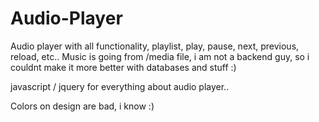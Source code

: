 # Audio-Player

Audio player with all functionality, playlist, play, pause, next, previous, reload, etc.. 
Music is going from /media file, i am not a backend guy, so i couldnt make it more better with databases and stuff :)

javascript / jquery for everything about audio player..

Colors on design are bad, i know :)
